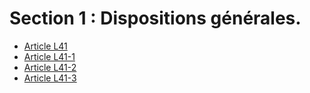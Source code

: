# Section 1 : Dispositions générales.

* [Article L41](./LEGIARTI000006465448.md)
* [Article L41-1](./LEGIARTI000024506166.md)
* [Article L41-2](./LEGIARTI000031318657.md)
* [Article L41-3](./LEGIARTI000006465938.md)
